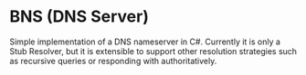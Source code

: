 # BNS (DNS Server)

Simple implementation of a DNS nameserver in C#. Currently it is only a Stub Resolver, but it is extensible to support other resolution strategies such as recursive queries or responding with authoritatively.
